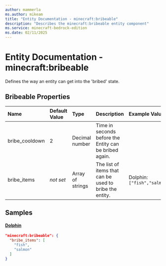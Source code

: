 ```yaml
---
author: mammerla
ms.author: mikeam
title: "Entity Documentation - minecraft:bribeable"
description: "Describes the minecraft:bribeable entity component"
ms.service: minecraft-bedrock-edition
ms.date: 02/11/2025 
---
```


# Entity Documentation - minecraft:bribeable

Defines the way an entity can get into the 'bribed' state.


## Bribeable Properties

|Name       |Default Value |Type |Description |Example Values |
|:----------|:-------------|:----|:-----------|:------------- |
| bribe_cooldown | 2 | Decimal number | Time in seconds before the Entity can be bribed again. |  | 
| bribe_items | *not set* | Array of strings | The list of items that can be used to bribe the entity. | Dolphin: `["fish","salmon"]` | 

## Samples

#### [Dolphin](https://github.com/Mojang/bedrock-samples/tree/preview/behavior_pack/entities/dolphin.json)


```json
"minecraft:bribeable": {
  "bribe_items": [
    "fish",
    "salmon"
  ]
}
```
